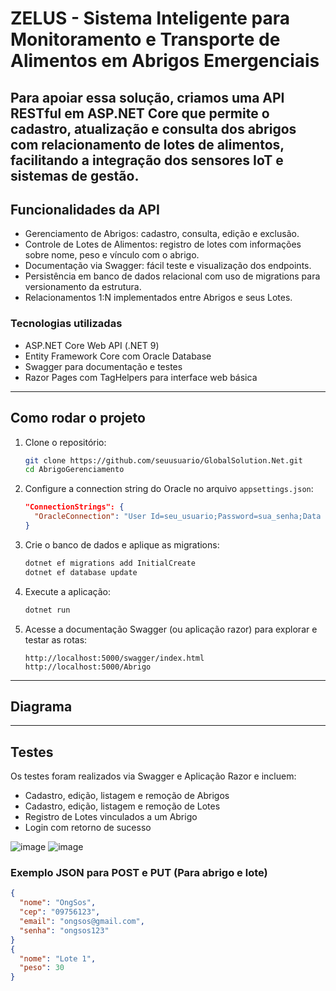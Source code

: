 
# ZELUS - Sistema Inteligente para Monitoramento e Transporte de Alimentos em Abrigos Emergenciais

Para apoiar essa solução, criamos uma API RESTful em ASP.NET Core que permite o cadastro, atualização e consulta dos abrigos com relacionamento de lotes de alimentos, facilitando a integração dos sensores IoT e sistemas de gestão.
---

## Funcionalidades da API

- Gerenciamento de Abrigos: cadastro, consulta, edição e exclusão.
- Controle de Lotes de Alimentos: registro de lotes com informações sobre nome, peso e vínculo com o abrigo.
- Documentação via Swagger: fácil teste e visualização dos endpoints.
- Persistência em banco de dados relacional com uso de migrations para versionamento da estrutura.
- Relacionamentos 1:N implementados entre Abrigos e seus Lotes.

### Tecnologias utilizadas

- ASP.NET Core Web API (.NET 9)
- Entity Framework Core com Oracle Database
- Swagger para documentação e testes
- Razor Pages com TagHelpers para interface web básica 

---

## Como rodar o projeto

1. Clone o repositório:
   ```bash
   git clone https://github.com/seuusuario/GlobalSolution.Net.git
   cd AbrigoGerenciamento
   ```

2. Configure a connection string do Oracle no arquivo `appsettings.json`:
   ```json
   "ConnectionStrings": {
     "OracleConnection": "User Id=seu_usuario;Password=sua_senha;Data Source=seu_host:porta/seu_servico"
   }
   ```

3. Crie o banco de dados e aplique as migrations:
   ```bash
   dotnet ef migrations add InitialCreate
   dotnet ef database update
   ```

4. Execute a aplicação:
   ```bash
   dotnet run
   ```

5. Acesse a documentação Swagger (ou aplicação razor) para explorar e testar as rotas:
   ```
   http://localhost:5000/swagger/index.html
   http://localhost:5000/Abrigo
   ```
---
## Diagrama

---
## Testes

Os testes foram realizados via Swagger e Aplicação Razor e incluem:

- Cadastro, edição, listagem e remoção de Abrigos
- Cadastro, edição, listagem e remoção de Lotes
- Registro de Lotes vinculados a um Abrigo
- Login com retorno de sucesso
  
![image](https://github.com/user-attachments/assets/b03db1e3-8874-4f41-9c69-baeba5079ada)
![image](https://github.com/user-attachments/assets/fec17539-c640-45db-97c8-0c8a0ce0e2de)

### Exemplo JSON para POST e PUT (Para abrigo e lote) 

```json
{
  "nome": "OngSos",
  "cep": "09756123",
  "email": "ongsos@gmail.com",
  "senha": "ongsos123"
}
{
  "nome": "Lote 1",
  "peso": 30
}
```



